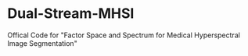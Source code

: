 # Dual-Stream-MHSI
Offical Code for "Factor Space and Spectrum for Medical Hyperspectral Image Segmentation"

